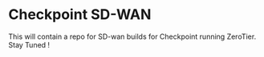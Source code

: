 # Checkpoint SD-WAN
This will contain a repo for SD-wan builds for Checkpoint running ZeroTier.
Stay Tuned !
